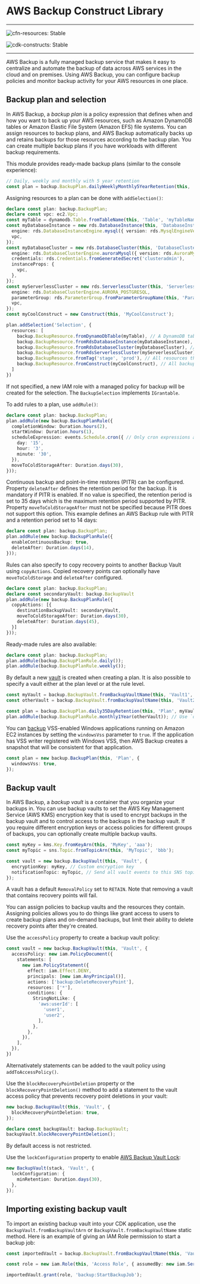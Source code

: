 # AWS Backup Construct Library
<!--BEGIN STABILITY BANNER-->

---

![cfn-resources: Stable](https://img.shields.io/badge/cfn--resources-stable-success.svg?style=for-the-badge)

![cdk-constructs: Stable](https://img.shields.io/badge/cdk--constructs-stable-success.svg?style=for-the-badge)

---

<!--END STABILITY BANNER-->

AWS Backup is a fully managed backup service that makes it easy to centralize and automate the
backup of data across AWS services in the cloud and on premises. Using AWS Backup, you can
configure backup policies and monitor backup activity for your AWS resources in one place.

## Backup plan and selection

In AWS Backup, a *backup plan* is a policy expression that defines when and how you want to back up
 your AWS resources, such as Amazon DynamoDB tables or Amazon Elastic File System (Amazon EFS) file
 systems. You can assign resources to backup plans, and AWS Backup automatically backs up and retains
 backups for those resources according to the backup plan. You can create multiple backup plans if you
 have workloads with different backup requirements.

This module provides ready-made backup plans (similar to the console experience):

```ts
// Daily, weekly and monthly with 5 year retention
const plan = backup.BackupPlan.dailyWeeklyMonthly5YearRetention(this, 'Plan');
```

Assigning resources to a plan can be done with `addSelection()`:

```ts
declare const plan: backup.BackupPlan;
declare const vpc: ec2.Vpc;
const myTable = dynamodb.Table.fromTableName(this, 'Table', 'myTableName');
const myDatabaseInstance = new rds.DatabaseInstance(this, 'DatabaseInstance', {
  engine: rds.DatabaseInstanceEngine.mysql({ version: rds.MysqlEngineVersion.VER_8_0_26 }),
  vpc,
});
const myDatabaseCluster = new rds.DatabaseCluster(this, 'DatabaseCluster', {
  engine: rds.DatabaseClusterEngine.auroraMysql({ version: rds.AuroraMysqlEngineVersion.VER_2_08_1 }),
  credentials: rds.Credentials.fromGeneratedSecret('clusteradmin'),
  instanceProps: {
    vpc,
  },
});
const myServerlessCluster = new rds.ServerlessCluster(this, 'ServerlessCluster', {
  engine: rds.DatabaseClusterEngine.AURORA_POSTGRESQL,
  parameterGroup: rds.ParameterGroup.fromParameterGroupName(this, 'ParameterGroup', 'default.aurora-postgresql10'),
  vpc,
});
const myCoolConstruct = new Construct(this, 'MyCoolConstruct');

plan.addSelection('Selection', {
  resources: [
    backup.BackupResource.fromDynamoDbTable(myTable), // A DynamoDB table
    backup.BackupResource.fromRdsDatabaseInstance(myDatabaseInstance), // A RDS instance
    backup.BackupResource.fromRdsDatabaseCluster(myDatabaseCluster), // A RDS database cluster
    backup.BackupResource.fromRdsServerlessCluster(myServerlessCluster), // An Aurora Serverless cluster
    backup.BackupResource.fromTag('stage', 'prod'), // All resources that are tagged stage=prod in the region/account
    backup.BackupResource.fromConstruct(myCoolConstruct), // All backupable resources in `myCoolConstruct`
  ]
})
```

If not specified, a new IAM role with a managed policy for backup will be
created for the selection. The `BackupSelection` implements `IGrantable`.

To add rules to a plan, use `addRule()`:

```ts
declare const plan: backup.BackupPlan;
plan.addRule(new backup.BackupPlanRule({
  completionWindow: Duration.hours(2),
  startWindow: Duration.hours(1),
  scheduleExpression: events.Schedule.cron({ // Only cron expressions are supported
    day: '15',
    hour: '3',
    minute: '30',
  }),
  moveToColdStorageAfter: Duration.days(30),
}));
```

Continuous backup and point-in-time restores (PITR) can be configured.
Property `deleteAfter` defines the retention period for the backup. It is mandatory if PITR is enabled.
If no value is specified, the retention period is set to 35 days which is the maximum retention period supported by PITR.
Property `moveToColdStorageAfter` must not be specified because PITR does not support this option.
This example defines an AWS Backup rule with PITR and a retention period set to 14 days:

```ts
declare const plan: backup.BackupPlan;
plan.addRule(new backup.BackupPlanRule({
  enableContinuousBackup: true,
  deleteAfter: Duration.days(14),
}));
```

Rules can also specify to copy recovery points to another Backup Vault using `copyActions`. Copied recovery points can
optionally have `moveToColdStorage` and `deleteAfter` configured.

```ts
declare const plan: backup.BackupPlan;
declare const secondaryVault: backup.BackupVault
plan.addRule(new backup.BackupPlanRule({
  copyActions: [{
    destinationBackupVault: secondaryVault,
    moveToColdStorageAfter: Duration.days(30),
    deleteAfter: Duration.days(45),
  }]
}));
```

Ready-made rules are also available:

```ts
declare const plan: backup.BackupPlan;
plan.addRule(backup.BackupPlanRule.daily());
plan.addRule(backup.BackupPlanRule.weekly());
```

By default a new [vault](#Backup-vault) is created when creating a plan.
It is also possible to specify a vault either at the plan level or at the
rule level.

```ts
const myVault = backup.BackupVault.fromBackupVaultName(this, 'Vault1', 'myVault');
const otherVault = backup.BackupVault.fromBackupVaultName(this, 'Vault2', 'otherVault');

const plan = backup.BackupPlan.daily35DayRetention(this, 'Plan', myVault); // Use `myVault` for all plan rules
plan.addRule(backup.BackupPlanRule.monthly1Year(otherVault)); // Use `otherVault` for this specific rule
```

You can [backup](https://docs.aws.amazon.com/aws-backup/latest/devguide/windows-backups.html)
VSS-enabled Windows applications running on Amazon EC2 instances by setting the `windowsVss`
parameter to `true`. If the application has VSS writer registered with Windows VSS,
then AWS Backup creates a snapshot that will be consistent for that application.

```ts
const plan = new backup.BackupPlan(this, 'Plan', {
  windowsVss: true,
});
```

## Backup vault

In AWS Backup, a *backup vault* is a container that you organize your backups in. You can use backup
vaults to set the AWS Key Management Service (AWS KMS) encryption key that is used to encrypt backups
in the backup vault and to control access to the backups in the backup vault. If you require different
encryption keys or access policies for different groups of backups, you can optionally create multiple
backup vaults.

```ts
const myKey = kms.Key.fromKeyArn(this, 'MyKey', 'aaa');
const myTopic = sns.Topic.fromTopicArn(this, 'MyTopic', 'bbb');

const vault = new backup.BackupVault(this, 'Vault', {
  encryptionKey: myKey, // Custom encryption key
  notificationTopic: myTopic, // Send all vault events to this SNS topic
});
```

A vault has a default `RemovalPolicy` set to `RETAIN`. Note that removing a vault
that contains recovery points will fail.

You can assign policies to backup vaults and the resources they contain. Assigning policies allows
you to do things like grant access to users to create backup plans and on-demand backups, but limit
their ability to delete recovery points after they're created.

Use the `accessPolicy` property to create a backup vault policy:

```ts
const vault = new backup.BackupVault(this, 'Vault', {
  accessPolicy: new iam.PolicyDocument({
    statements: [
      new iam.PolicyStatement({
        effect: iam.Effect.DENY,
        principals: [new iam.AnyPrincipal()],
        actions: ['backup:DeleteRecoveryPoint'],
        resources: ['*'],
        conditions: {
          StringNotLike: {
            'aws:userId': [
              'user1',
              'user2',
            ],
          },
        },
      }),
    ],
  }),
})
```

Alternativately statements can be added to the vault policy using `addToAccessPolicy()`.

Use the `blockRecoveryPointDeletion` property or the `blockRecoveryPointDeletion()` method to add
a statement to the vault access policy that prevents recovery point deletions in your vault:

```ts
new backup.BackupVault(this, 'Vault', {
  blockRecoveryPointDeletion: true,
});

declare const backupVault: backup.BackupVault;
backupVault.blockRecoveryPointDeletion();
```

By default access is not restricted.

Use the `lockConfiguration` property to enable [AWS Backup Vault Lock](https://docs.aws.amazon.com/aws-backup/latest/devguide/vault-lock.html):

```ts
new BackupVault(stack, 'Vault', {
  lockConfiguration: {
    minRetention: Duration.days(30),
  },
});
```

## Importing existing backup vault

To import an existing backup vault into your CDK application, use the `BackupVault.fromBackupVaultArn` or `BackupVault.fromBackupVaultName`
static method. Here is an example of giving an IAM Role permission to start a backup job:

```ts
const importedVault = backup.BackupVault.fromBackupVaultName(this, 'Vault', 'myVaultName');

const role = new iam.Role(this, 'Access Role', { assumedBy: new iam.ServicePrincipal('lambda.amazonaws.com') });

importedVault.grant(role, 'backup:StartBackupJob');
```
